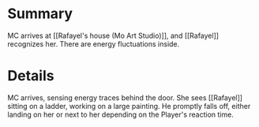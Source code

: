 # Summary

MC arrives at [[Rafayel's house (Mo Art Studio)]], and [[Rafayel]] recognizes her. There are energy fluctuations inside.

# Details

MC arrives, sensing energy traces behind the door. She sees [[Rafayel]] sitting on a ladder, working on a large painting. He promptly falls off, either landing on her or next to her depending on the Player's reaction time.